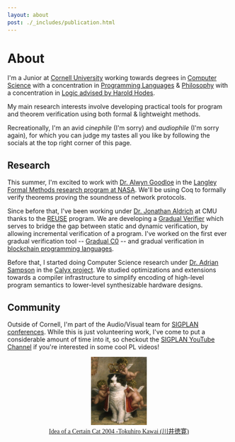 ```yaml
---
layout: about
post: ./_includes/publication.html
---
```


# About
I'm a Junior at [Cornell University](https://www.cornell.edu/) working towards degrees in [Computer Science](https://cis.cornell.edu/) with a concentration in [Programming Languages](https://pl.cs.cornell.edu/) & [Philosophy](https://philosophy.cornell.edu/) with a concentration in [Logic advised by Harold Hodes](https://philosophy.cornell.edu/harold-theodore-hodes).

My main research interests involve developing practical tools for program and theorem verification using both formal & lightweight methods.

Recreationally, I'm an avid *cinephile* (I'm sorry) and *audiophile* (I'm sorry again), for which you can judge my tastes all you like by following the socials at the top right corner of this page.

## Research 

This summer, I'm excited to work with [Dr. Alwyn Goodloe](https://shemesh.larc.nasa.gov/people/aeg/) in the [Langley Formal Methods research program at NASA](https://shemesh.larc.nasa.gov/fm/index.html). We'll be using Coq to formally verify theorems proving the soundness of network protocols.

Since before that, I've been working under [Dr. Jonathan Aldrich](https://www.cs.cmu.edu/~aldrich/) at CMU thanks to the [REUSE](https://www.cmu.edu/scs/s3d/reuse/Research/index.html) program. We are developing a [Gradual Verifier](http://www.cs.cmu.edu/~aldrich/papers/vmcai2018-gradual-verification.pdf) which serves to bridge the gap between static and dynamic verification, by allowing incremental verification of a program. I've worked on the first ever gradual verification tool -- [Gradual C0](https://arxiv.org/abs/2210.02428) -- and gradual verification in [blockchain programming languages](https://popl24.sigplan.org/details/prisc-2024-papers/2/Gradual-Verification-for-Smart-Contracts).

Before that, I started doing Computer Science research under [Dr. Adrian Sampson](https://www.cs.cornell.edu/~asampson/) in the [Calyx project](https://calyxir.org/). We studied optimizations and extensions towards a compiler infrastructure to simplify encoding of high-level program semantics to lower-level synthesizable hardware designs.

## Community

Outside of Cornell, I'm part of the Audio/Visual team for [SIGPLAN conferences](https://www.sigplan.org/Conferences/). While this is just volunteering work, I've come to put a considerable amount of time into it, so checkout the [SIGPLAN YouTube Channel](https://www.youtube.com/@acmsigplan) if you're interested in some cool PL videos!

<center>
<img width="25%" src="assets/img/Tokuhiro_Kawai.jpg">
</center>

<center>
<a href="https://www.thegreatcat.org/the-cat-in-art-and-photos-2/cats-asian-art/tokuhiro-kawai-1971-present-japanese" style="font-size: 14px; font-family: 'Lora'">Idea of a Certain Cat 2004 -Tokuhiro Kawai (川井徳寛)</a>
</center>